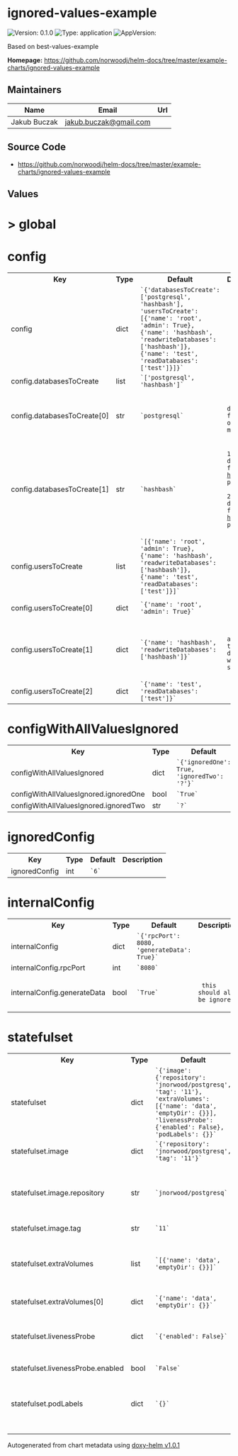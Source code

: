 
# ignored-values-example



![Version: 0.1.0](https://img.shields.io/badge/Version-0.1.0-informational?style=flat-square) ![Type: application](https://img.shields.io/badge/Type-application-informational?style=flat-square) ![AppVersion: ](https://img.shields.io/badge/AppVersion--informational?style=flat-square)



Based on best-values-example



**Homepage:** <https://github.com/norwoodj/helm-docs/tree/master/example-charts/ignored-values-example>



## Maintainers

| Name | Email | Url |
| ---- | ------ | --- |
| Jakub Buczak | <jakub.buczak@gmail.com> |  |




## Source Code

* <https://github.com/norwoodj/helm-docs/tree/master/example-charts/ignored-values-example>




## Values



<h1>> global</h1><h1>config</h1>
<table style="">
    <tr>
        <th>Key</th>
        <th>Type</th>
        <th>Default</th>
        <th>Description</th>
    </tr>
<tr style="" ><td>config</td><td>dict</td><td><code>`{'databasesToCreate': ['postgresql', 'hashbash'], 'usersToCreate': [{'name': 'root', 'admin': True}, {'name': 'hashbash', 'readwriteDatabases': ['hashbash']}, {'name': 'test', 'readDatabases': ['test']}]}`</code></td><td></td></tr><tr style="" ><td>config.databasesToCreate</td><td>list</td><td><code>`['postgresql', 'hashbash']`</code></td><td></td></tr><tr style="" ><td>config.databasesToCreate[0]</td><td>str</td><td><code>`postgresql`</code></td><td><p><code> default database for storage of database metadata</code></p></td></tr><tr style="" ><td>config.databasesToCreate[1]</td><td>str</td><td><code>`hashbash`</code></td><td><p><code>1.  database for the <a href="https://github.com/norwoodj/hashbash">hashbash</a> project  <br/><br/>2.  database for the <a href="https://github.com/norwoodj/hashbash">hashbash</a> project</code></p></td></tr><tr style="" ><td>config.usersToCreate</td><td>list</td><td><code>`[{'name': 'root', 'admin': True}, {'name': 'hashbash', 'readwriteDatabases': ['hashbash']}, {'name': 'test', 'readDatabases': ['test']}]`</code></td><td></td></tr><tr style="" ><td>config.usersToCreate[0]</td><td>dict</td><td><code>`{'name': 'root', 'admin': True}`</code></td><td><p><code> admin user</code></p></td></tr><tr style="" ><td>config.usersToCreate[1]</td><td>dict</td><td><code>`{'name': 'hashbash', 'readwriteDatabases': ['hashbash']}`</code></td><td><p><code> user with access to the database with the same name</code></p></td></tr><tr style="" ><td>config.usersToCreate[2]</td><td>dict</td><td><code>`{'name': 'test', 'readDatabases': ['test']}`</code></td><td></td></tr>
</table>

<h1>configWithAllValuesIgnored</h1>
<table style="">
    <tr>
        <th>Key</th>
        <th>Type</th>
        <th>Default</th>
        <th>Description</th>
    </tr>
<tr style="" ><td>configWithAllValuesIgnored</td><td>dict</td><td><code>`{'ignoredOne': True, 'ignoredTwo': '?'}`</code></td><td></td></tr><tr style="" ><td>configWithAllValuesIgnored.ignoredOne</td><td>bool</td><td><code>`True`</code></td><td></td></tr><tr style="" ><td>configWithAllValuesIgnored.ignoredTwo</td><td>str</td><td><code>`?`</code></td><td></td></tr>
</table>

<h1>ignoredConfig</h1>
<table style="">
    <tr>
        <th>Key</th>
        <th>Type</th>
        <th>Default</th>
        <th>Description</th>
    </tr>
<tr style="" ><td>ignoredConfig</td><td>int</td><td><code>`6`</code></td><td></td></tr>
</table>

<h1>internalConfig</h1>
<table style="">
    <tr>
        <th>Key</th>
        <th>Type</th>
        <th>Default</th>
        <th>Description</th>
    </tr>
<tr style="" ><td>internalConfig</td><td>dict</td><td><code>`{'rpcPort': 8080, 'generateData': True}`</code></td><td></td></tr><tr style="" ><td>internalConfig.rpcPort</td><td>int</td><td><code>`8080`</code></td><td></td></tr><tr style="" ><td>internalConfig.generateData</td><td>bool</td><td><code>`True`</code></td><td><p><code> this should also be ignored</code></p></td></tr>
</table>

<h1>statefulset</h1>
<table style="">
    <tr>
        <th>Key</th>
        <th>Type</th>
        <th>Default</th>
        <th>Description</th>
    </tr>
<tr style="" ><td>statefulset</td><td>dict</td><td><code>`{'image': {'repository': 'jnorwood/postgresq', 'tag': '11'}, 'extraVolumes': [{'name': 'data', 'emptyDir': {}}], 'livenessProbe': {'enabled': False}, 'podLabels': {}}`</code></td><td></td></tr><tr style="" ><td>statefulset.image</td><td>dict</td><td><code>`{'repository': 'jnorwood/postgresq', 'tag': '11'}`</code></td><td></td></tr><tr style="" ><td>statefulset.image.repository</td><td>str</td><td><code>`jnorwood/postgresq`</code></td><td><p><code> Image to use for deploying, must support an entrypoint</code></p></td></tr><tr style="" ><td>statefulset.image.tag</td><td>str</td><td><code>`11`</code></td><td></td></tr><tr style="" ><td>statefulset.extraVolumes</td><td>list</td><td><code>`[{'name': 'data', 'emptyDir': {}}]`</code></td><td><p><code> Additional volumes to be mounted into the database container</code></p></td></tr><tr style="" ><td>statefulset.extraVolumes[0]</td><td>dict</td><td><code>`{'name': 'data', 'emptyDir': {}}`</code></td><td></td></tr><tr style="" ><td>statefulset.livenessProbe</td><td>dict</td><td><code>`{'enabled': False}`</code></td><td><p><code> Configure the healthcheck for the database</code></p></td></tr><tr style="" ><td>statefulset.livenessProbe.enabled</td><td>bool</td><td><code>`False`</code></td><td></td></tr><tr style="" ><td>statefulset.podLabels</td><td>dict</td><td><code>`{}`</code></td><td><p><code> The labels to be applied to instances of the database</code></p></td></tr>
</table>



Autogenerated from chart metadata using [doxy-helm v1.0.1](https://github.com/tactful-ai/doxyhelm)
    